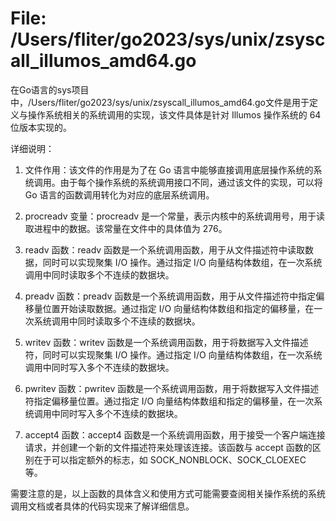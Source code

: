 # File: /Users/fliter/go2023/sys/unix/zsyscall_illumos_amd64.go

在Go语言的sys项目中，/Users/fliter/go2023/sys/unix/zsyscall_illumos_amd64.go文件是用于定义与操作系统相关的系统调用的实现，该文件具体是针对 Illumos 操作系统的 64 位版本实现的。

详细说明：

1. 文件作用：该文件的作用是为了在 Go 语言中能够直接调用底层操作系统的系统调用。由于每个操作系统的系统调用接口不同，通过该文件的实现，可以将 Go 语言的函数调用转化为对应的底层系统调用。

2. procreadv 变量：procreadv 是一个常量，表示内核中的系统调用号，用于读取进程中的数据。该常量在文件中的具体值为 276。

3. readv 函数：readv 函数是一个系统调用函数，用于从文件描述符中读取数据，同时可以实现聚集 I/O 操作。通过指定 I/O 向量结构体数组，在一次系统调用中同时读取多个不连续的数据块。

4. preadv 函数：preadv 函数是一个系统调用函数，用于从文件描述符中指定偏移量位置开始读取数据。通过指定 I/O 向量结构体数组和指定的偏移量，在一次系统调用中同时读取多个不连续的数据块。

5. writev 函数：writev 函数是一个系统调用函数，用于将数据写入文件描述符，同时可以实现聚集 I/O 操作。通过指定 I/O 向量结构体数组，在一次系统调用中同时写入多个不连续的数据块。

6. pwritev 函数：pwritev 函数是一个系统调用函数，用于将数据写入文件描述符指定偏移量位置。通过指定 I/O 向量结构体数组和指定的偏移量，在一次系统调用中同时写入多个不连续的数据块。

7. accept4 函数：accept4 函数是一个系统调用函数，用于接受一个客户端连接请求，并创建一个新的文件描述符来处理该连接。该函数与 accept 函数的区别在于可以指定额外的标志，如 SOCK_NONBLOCK、SOCK_CLOEXEC 等。

需要注意的是，以上函数的具体含义和使用方式可能需要查阅相关操作系统的系统调用文档或者具体的代码实现来了解详细信息。


